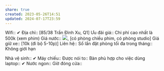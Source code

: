 ```yaml
---
share: true
created: 2023-05-26T14:51
updated: 2024-07-17T23:59
---
```

Wifi:: ✔
Địa chỉ:: [85/38 Trần Đình Xu, Q1]
Ưu đãi giá:: Chi phí cao nhất là 500k (xem phim)
Giá nước:: ![](https://lh4.googleusercontent.com/5Dx_RLMI5g5iGZGZBRYbQDbdwvaCvqjMuGzIrglajUtiUFaQSNhJoA0c1lYw_tXSKNJYeoofMpUER4DlHE7OoHYYuEUwu651eK3aOLtZclTkJuhNQu1tBvMdfz73Z1sSkdglPrmVk0tAkLrFM4H5dH8JH2u0baJoxLl_3-QLWVlY8OCcNAOlsznyG75_-n8fi7L3fw), [có phòng chiếu phim, có phòng studio]
Giá giữ xe:: [10k (đi bộ 5-10p)]
Liên hệ:: 
Số lần đặt phòng tối đa trong tháng:: Không giới hạn

Nhà vệ sinh:: ✔
Máy chiếu:: 
Được nói to:: 
Bàn phù hợp cho việc dùng laptop:: ✔
Nước ngon:: 
Giờ đóng cửa::

